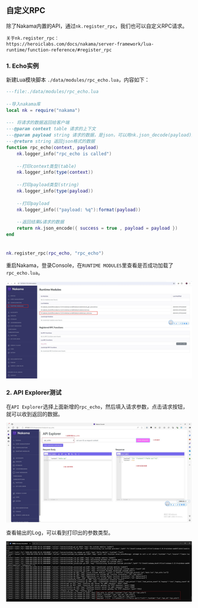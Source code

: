 ## 自定义RPC

除了Nakama内置的API，通过`nk.register_rpc`，我们也可以自定义RPC请求。

    关于nk.register_rpc：
    https://heroiclabs.com/docs/nakama/server-framework/lua-runtime/function-reference/#register_rpc

### 1. Echo实例

新建Lua模块脚本 `./data/modules/rpc_echo.lua`，内容如下：

```lua
---file:./data/modules/rpc_echo.lua

--导入nakama库
local nk = require("nakama")

--- 将请求的数据返回给客户端
---@param context table 请求的上下文
---@param payload string 请求的数据，是json，可以用nk.json_decode(payload)解析
---@return string 返回json格式的数据
function rpc_echo(context, payload)
    nk.logger_info("rpc_echo is called")

    --打印context类型(table)
    nk.logger_info(type(context))

    --打印payload类型(string)
    nk.logger_info(type(payload))

    --打印payload
    nk.logger_info(("payload: %q"):format(payload))

    --返回结果&请求的数据
    return nk.json_encode({ success = true , payload = payload })
end


nk.register_rpc(rpc_echo, "rpc_echo")
```

重启Nakama，登录Console，在`RUNTIME MODULES`里查看是否成功加载了`rpc_echo.lua`。

![](../../imgs/lua_runtime/console_runtime_modules.jpg)

### 2. API Explorer测试

在`API Explorer`选择上面新增的`rpc_echo`，然后填入请求参数，点击请求按钮，就可以收到返回的数据。

![](../../imgs/lua_runtime/api_explorer_test_rpc_echo.jpg)

查看输出的Log，可以看到打印出的参数类型。

![](../../imgs/lua_runtime/rpc_echo_log.jpg)

